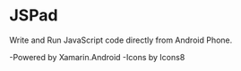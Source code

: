 # JSPad

Write and Run JavaScript code directly from Android Phone.

-Powered by Xamarin.Android
-Icons by Icons8
